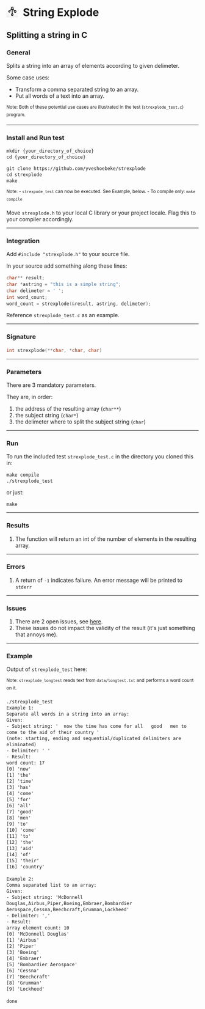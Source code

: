 <h1><img src="docs/string_explode.png" style="height:30px;width:30px;float:left;"/>&nbsp;&nbsp;String Explode</h1>

## Splitting a string in C

### General

Splits a string into an array of elements according to given delimeter.

Some case uses:

- Transform a comma separated string to an array.
- Put all words of a text into an array.

<sup>Note: Both of these potential use cases are illustrated in the test (```strexplode_test.c```) program.</sup>

---

### Install and Run test

```shell
mkdir {your_directory_of_choice}
cd {your_directory_of_choice}
```

```shell
git clone https://github.com/yveshoebeke/strexplode
cd strexplode
make
```

<sup>Note: - ```strexpode_test``` can now be executed. See Example, below. - To compile only: ```make compile```</sup>

Move ```strexplode.h``` to your local C library or your project locale. Flag this to your compiler accordingly.

---

### Integration

Add ```#include "strexplode.h"``` to your source file.

In your source add something along these lines:

```C
char** result;
char *astring = "this is a simple string";
char delimeter = ' ';
int word_count;
word_count = strexplode(&result, astring, delimeter);
```

Reference ```strexplode_test.c``` as an example.

---

### Signature

```C
int strexplode(**char, *char, char)
```

---

### Parameters

There are 3 mandatory parameters.

They are, in order:

1. the address of the resulting array (```char**```)
1. the subject string (```char*```)
1. the delimeter where to split the subject string (```char```)

---

### Run

To run the included test ```strexplode_test.c``` in the directory you cloned this in:

```shell
make compile
./strexplode_test
```

or just:

```shell
make
```

---

### Results

1. The function will return an int of the number of elements in the resulting array.

---

### Errors

1. A return of ```-1``` indicates failure. An error message will be printed to ```stderr```

---

### Issues

1. There are 2 open issues, see [here](https://github.com/yveshoebeke/strexplode/issues).
1. These issues do not impact the validity of the result (it's just something that annoys me).

---

### Example

Output of ```strexplode_test``` here:

<sup>Note: ```strexplode_longtest``` reads text from ```data/longtest.txt``` and performs a word count on it.</sup>

```shell
./strexplode_test
Example 1:
Separate all words in a string into an array:
Given:
- Subject string: '  now the time has come for all   good   men to come to the aid of their country '
(note: starting, ending and sequential/duplicated delimiters are eliminated)
- Delimiter: ' '
- Result:
word count: 17
[0] 'now'
[1] 'the'
[2] 'time'
[3] 'has'
[4] 'come'
[5] 'for'
[6] 'all'
[7] 'good'
[8] 'men'
[9] 'to'
[10] 'come'
[11] 'to'
[12] 'the'
[13] 'aid'
[14] 'of'
[15] 'their'
[16] 'country'

Example 2:
Comma separated list to an array:
Given:
- Subject string: 'McDonnell Douglas,Airbus,Piper,Boeing,Embraer,Bombardier Aerospace,Cessna,Beechcraft,Grumman,Lockheed'
- Delimiter: ','
- Result:
array element count: 10
[0] 'McDonnell Douglas'
[1] 'Airbus'
[2] 'Piper'
[3] 'Boeing'
[4] 'Embraer'
[5] 'Bombardier Aerospace'
[6] 'Cessna'
[7] 'Beechcraft'
[8] 'Grumman'
[9] 'Lockheed'

done
```
